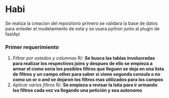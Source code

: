 # Habi
Se realiza la creacion del repositorio primero se validara la base de datos para enteder el modelamiento de esta y se usara python junto al plugin de fastApi

### Primer requerimiento
1. *Filtrar por estados y columnas*
   R/: **Se busca las tablas involucradas para realizar los respectivos joins y despues de ello se empieza a armar el como seria los posibles filtros que lleguen se deja en una lista de filtros y un campo other para saber si viene segunda consula o no como un or o and se dejaron los filtros mas utilizados para los campos**
2. *Aplicar varios filtros*
    R/: **Se empieza a revisar la lsita para ir armando los filtros cada vez va llegando una petición y sea autonomo**

